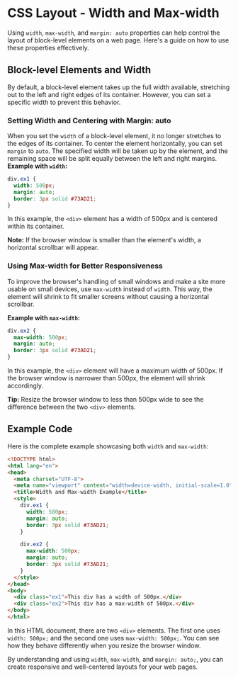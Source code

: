 # CSS Layout - Width and Max-width
Using `width`, `max-width`, and `margin: auto` properties can help control the layout of block-level elements on a web page. Here's a guide on how to use these properties effectively.
## Block-level Elements and Width
By default, a block-level element takes up the full width available, stretching out to the left and right edges of its container. However, you can set a specific width to prevent this behavior.
### Setting Width and Centering with Margin: auto
When you set the `width` of a block-level element, it no longer stretches to the edges of its container. To center the element horizontally, you can set `margin` to `auto`. The specified width will be taken up by the element, and the remaining space will be split equally between the left and right margins.
**Example with `width`:**

```css
div.ex1 {
  width: 500px;
  margin: auto;
  border: 3px solid #73AD21;
}
```

In this example, the `<div>` element has a width of 500px and is centered within its container.

**Note:** If the browser window is smaller than the element's width, a horizontal scrollbar will appear.

### Using Max-width for Better Responsiveness

To improve the browser's handling of small windows and make a site more usable on small devices, use `max-width` instead of `width`. This way, the element will shrink to fit smaller screens without causing a horizontal scrollbar.

**Example with `max-width`:**

```css
div.ex2 {
  max-width: 500px;
  margin: auto;
  border: 3px solid #73AD21;
}
```

In this example, the `<div>` element will have a maximum width of 500px. If the browser window is narrower than 500px, the element will shrink accordingly.

**Tip:** Resize the browser window to less than 500px wide to see the difference between the two `<div>` elements.

## Example Code

Here is the complete example showcasing both `width` and `max-width`:

```html
<!DOCTYPE html>
<html lang="en">
<head>
  <meta charset="UTF-8">
  <meta name="viewport" content="width=device-width, initial-scale=1.0">
  <title>Width and Max-width Example</title>
  <style>
    div.ex1 {
      width: 500px;
      margin: auto;
      border: 3px solid #73AD21;
    }

    div.ex2 {
      max-width: 500px;
      margin: auto;
      border: 3px solid #73AD21;
    }
  </style>
</head>
<body>
  <div class="ex1">This div has a width of 500px.</div>
  <div class="ex2">This div has a max-width of 500px.</div>
</body>
</html>
```

In this HTML document, there are two `<div>` elements. The first one uses `width: 500px;` and the second one uses `max-width: 500px;`. You can see how they behave differently when you resize the browser window.

By understanding and using `width`, `max-width`, and `margin: auto;`, you can create responsive and well-centered layouts for your web pages.
